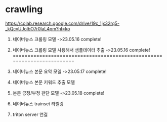 # crawling
https://colab.research.google.com/drive/19c_1jx32rq5-_kQcvUJolbO7r0laL4pm?hl=ko

1. 네이버뉴스 크롤링 모델 ->23.05.16 complete!
2. 네이버뉴스 크롤링 모델 사용해서 샘플데이터 추출 ->23.05.16 complete!
========================================================================
3. 네이버뉴스 본문 요약 모델 ->23.05.17 complete!

4. 네이버뉴스 본문 키워드 추출 모델
5. 본문 긍정/부정 판단 모델 ->23.05.18 complete!
6. 네이버뉴스 trainset 라벨링
7. triton server 연결
